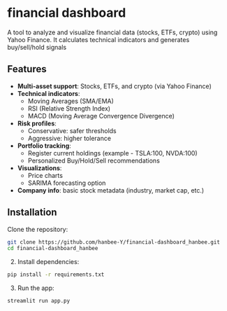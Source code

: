 # financial dashboard
A tool to analyze and visualize financial data (stocks, ETFs, crypto) using Yahoo Finance. It calculates technical indicators and generates buy/sell/hold signals

## Features
- **Multi-asset support**: Stocks, ETFs, and crypto (via Yahoo Finance)
- **Technical indicators**:
  - Moving Averages (SMA/EMA)
  - RSI (Relative Strength Index)
  - MACD (Moving Average Convergence Divergence)
- **Risk profiles**:
  - Conservative: safer thresholds
  - Aggressive: higher tolerance
- **Portfolio tracking**:
  - Register current holdings (example - TSLA:100, NVDA:100)
  - Personalized Buy/Hold/Sell recommendations
- **Visualizations**:
  - Price charts
  - SARIMA forecasting option
- **Company info**: basic stock metadata (industry, market cap, etc.)

## Installation
Clone the repository:

```bash
git clone https://github.com/hanbee-Y/financial-dashboard_hanbee.git
cd financial-dashboard_hanbee
```

2. Install dependencies:
```bash
pip install -r requirements.txt
```
3. Run the app:
```bash
streamlit run app.py
```






